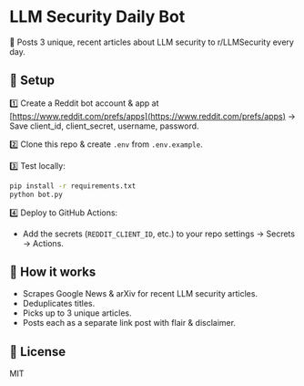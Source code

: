 # LLM Security Daily Bot

🤖 Posts 3 unique, recent articles about LLM security to r/LLMSecurity every day.

## 🔷 Setup

1️⃣ Create a Reddit bot account & app at [https://www.reddit.com/prefs/apps](https://www.reddit.com/prefs/apps) → Save client_id, client_secret, username, password.

2️⃣ Clone this repo & create `.env` from `.env.example`.

3️⃣ Test locally:
```bash
pip install -r requirements.txt
python bot.py
```

4️⃣ Deploy to GitHub Actions:
- Add the secrets (`REDDIT_CLIENT_ID`, etc.) to your repo settings → Secrets → Actions.

## 🔷 How it works
- Scrapes Google News & arXiv for recent LLM security articles.
- Deduplicates titles.
- Picks up to 3 unique articles.
- Posts each as a separate link post with flair & disclaimer.

## 📄 License
MIT
